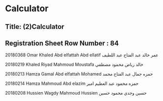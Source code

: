 # Calculator
## Title: (2)Calculator
## Registration Sheet Row Number : 84 

20180368 Omar Khaled Abd elfattah Abd ellatif عمر خالد عبد الفتاح عبد اللطيف


20180219 Khaled Riyad Mahmoud Moustafa خالد رياض محمود مصطفي


20180213 Hamza Gamal Abd elfattah Mohamed حمزه جمال عبد الفتاح محمد


20180214 Hamza Mahmoud Abd elazim حمزه محمود عبد العظيم امير


20180208 Hussien Wagdy Mahmoud Hussien حسين وجدي محمود حسين



